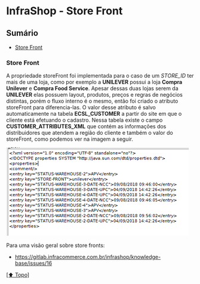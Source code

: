 # InfraShop - Store Front

## Sumário
- [Store Front](#store-front)

### Store Front
A propriedade storeFront foi implementada para o caso de um *STORE_ID* ter mais de uma loja, como por exemplo a **UNILEVER** possui a loja **Compra Unilever** e **Compra Food Service**. Apesar dessas duas lojas serem da **UNILEVER** elas possuem layout, produtos, preços e regras de negócios distintas, porém o fluxo interno é o mesmo, então foi criado o atributo storeFront para diferencia-las. O valor desse atributo é salvo automaticamente na tabela **ECSL_CUSTOMER**  a partir do site em que o cliente está efetuando o cadastro. Nessa tabela existe o campo **CUSTOMER_ATTRIBUTES_XML** que contém as informações dos distribuidores que atendem a região do cliente e também o valor do storeFront, como podemos ver na imagem a seguir.

![Customer Attributes](readme-complement/customer_attributes_xml.png)

Para uma visão geral sobre store fronts:
*  https://gitlab.infracommerce.com.br/infrashop/knowledge-base/issues/16

[[⬆︎ Topo]](#sumário)
